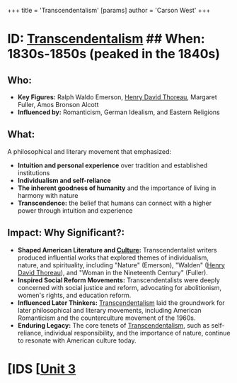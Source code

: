 +++
 title = 'Transcendentalism'
[params]
	author = 'Carson West'
+++
# ID: [Transcendentalism](./../transcendentalism/) ## When: 1830s-1850s (peaked in the 1840s)
## Who: 
* **Key Figures:** Ralph Waldo Emerson, [Henry David Thoreau](./../henry-david-thoreau/), Margaret Fuller, Amos Bronson Alcott
* **Influenced by:**  Romanticism, German Idealism, and Eastern Religions
## What:
A philosophical and literary movement that emphasized:
* **Intuition and personal experience** over tradition and established institutions
* **Individualism and self-reliance** 
* **The inherent goodness of humanity** and the importance of living in harmony with nature
* **Transcendence:** the belief that humans can connect with a higher power through intuition and experience 
## Impact: Why Significant?:
* **Shaped American Literature and [Culture](./../culture/):** Transcendentalist writers produced influential works that explored themes of individualism, nature, and spirituality, including "Nature" (Emerson), "Walden" ([Henry David Thoreau](./../henry-david-thoreau/)), and "Woman in the Nineteenth Century" (Fuller).
* **Inspired Social Reform Movements:** Transcendentalists were deeply concerned with social justice and reform, advocating for abolitionism, women's rights, and education reform. 
* **Influenced Later Thinkers:** [Transcendentalism](./../transcendentalism/) laid the groundwork for later philosophical and literary movements, including  American Romanticism and the counterculture movement of the 1960s. 
* **Enduring Legacy:** The core tenets of [Transcendentalism](./../transcendentalism/), such as self-reliance, individual responsibility, and the importance of nature, continue to resonate with American culture today. 

# [IDS [[Unit 3](./../ids-[[unit-3/)
